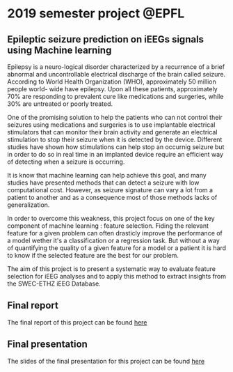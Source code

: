 # 2019 semester project @EPFL

## Epileptic seizure prediction on iEEGs signals using Machine learning

Epilepsy is a neuro-logical disorder characterized by a recurrence of a brief abnormal and uncontrollable electrical discharge of the brain called seizure. According to World Health Organization (WHO), approximately 50 million people world- wide have epilepsy. Upon all these patients, approximately 70% are responding to prevalent cure like medications and surgeries, while 30%  are untreated or poorly treated. 

One of the promising solution to help the patients who can not control their seizures using medications and surgeries is to use implantable electrical stimulators that can monitor their brain activity and generate an electrical stimulation to stop their seizure when it is detected by the device. Different studies have shown how stimulations can help stop an occurnig seizure but in order to do so in real time in an implanted device require an efficient way of detecting when a seizure is occurring.

It is know that machine learning can help achieve this goal, and many studies have presented methods that can detect a seizure with low computational cost. However, as seizure signature can vary a lot from a patient to another and as a consequence most of those methods lacks of generalization.

In order to overcome this weakness, this project focus on one of the key component of machine learning : feature selection. Fiding the relevant feature for a given problem can often drasticly improve the performance of a model wether it's a classification or a regression task. But without a way of quantifying the quality of a given feature for a model or a patient it is hard to know if the selected feature are the best for our problem. 

The aim of this project is to present a systematic way to evaluate feature selection for iEEG analyses and to apply this method to extract insights from the SWEC-ETHZ iEEG Database.


## Final report

The final report of this project can be found [here](doc/final_report.pdf)

## Final presentation

The slides of the final presentation for this project can be found [here](slides/final_presentation.pdf)
